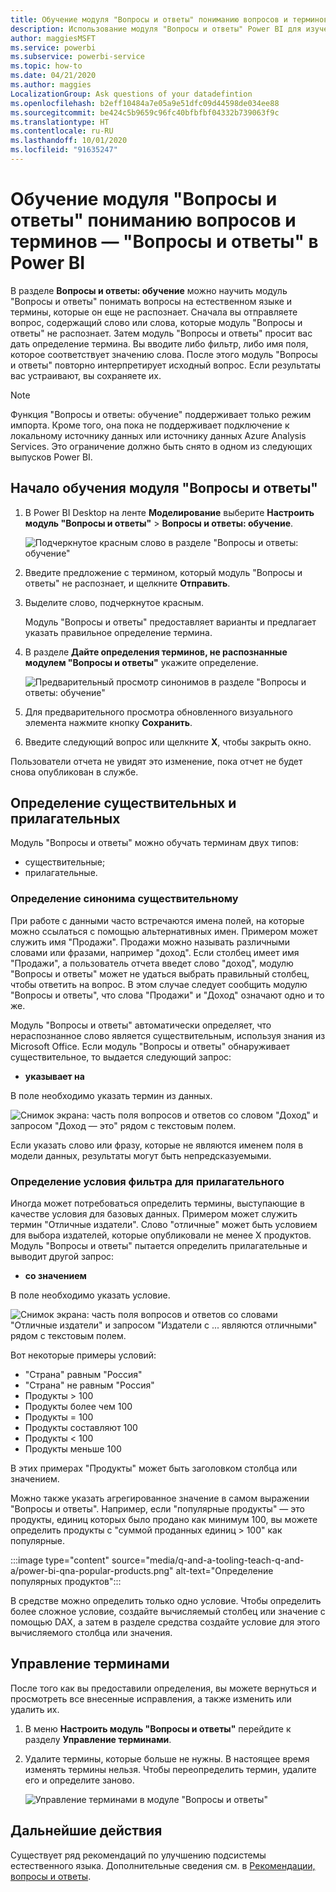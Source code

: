 ```yaml
---
title: Обучение модуля "Вопросы и ответы" пониманию вопросов и терминов — "Вопросы и ответы" в Power BI
description: Использование модуля "Вопросы и ответы" Power BI для изучения данных
author: maggiesMSFT
ms.service: powerbi
ms.subservice: powerbi-service
ms.topic: how-to
ms.date: 04/21/2020
ms.author: maggies
LocalizationGroup: Ask questions of your datadefintion
ms.openlocfilehash: b2eff10484a7e05a9e51dfc09d44598de034ee88
ms.sourcegitcommit: be424c5b9659c96fc40bfbfbf04332b739063f9c
ms.translationtype: HT
ms.contentlocale: ru-RU
ms.lasthandoff: 10/01/2020
ms.locfileid: "91635247"
---
```

# <a name="teach-qa-to-understand-questions-and-terms-in-power-bi-qa"></a>Обучение модуля "Вопросы и ответы" пониманию вопросов и терминов — "Вопросы и ответы" в Power BI

В разделе **Вопросы и ответы: обучение** можно научить модуль "Вопросы и ответы" понимать вопросы на естественном языке и термины, которые он еще не распознает. Сначала вы отправляете вопрос, содержащий слово или слова, которые модуль "Вопросы и ответы" не распознает. Затем модуль "Вопросы и ответы" просит вас дать определение термина. Вы вводите либо фильтр, либо имя поля, которое соответствует значению слова. После этого модуль "Вопросы и ответы" повторно интерпретирует исходный вопрос. Если результаты вас устраивают, вы сохраняете их.

> [!NOTE]
> Функция "Вопросы и ответы: обучение" поддерживает только режим импорта. Кроме того, она пока не поддерживает подключение к локальному источнику данных или источнику данных Azure Analysis Services. Это ограничение должно быть снято в одном из следующих выпусков Power BI.

## <a name="start-to-teach-qa"></a>Начало обучения модуля "Вопросы и ответы"

1. В Power BI Desktop на ленте **Моделирование** выберите **Настроить модуль "Вопросы и ответы"**  > **Вопросы и ответы: обучение**.

    ![Подчеркнутое красным слово в разделе "Вопросы и ответы: обучение"](media/q-and-a-tooling-teach-q-and-a/qna-tooling-teach-synonym-red.png)

2. Введите предложение с термином, который модуль "Вопросы и ответы" не распознает, и щелкните **Отправить**.

3. Выделите слово, подчеркнутое красным. 

    Модуль "Вопросы и ответы" предоставляет варианты и предлагает указать правильное определение термина. 
    
3. В разделе **Дайте определения терминов, не распознанные модулем "Вопросы и ответы"** укажите определение.

    ![Предварительный просмотр синонимов в разделе "Вопросы и ответы: обучение"](media/q-and-a-tooling-teach-q-and-a/qna-tooling-teach-fixpreview.png)

4. Для предварительного просмотра обновленного визуального элемента нажмите кнопку **Сохранить**.

5. Введите следующий вопрос или щелкните **X**, чтобы закрыть окно.

Пользователи отчета не увидят это изменение, пока отчет не будет снова опубликован в службе.

## <a name="define-nouns-and-adjectives"></a>Определение существительных и прилагательных

Модуль "Вопросы и ответы" можно обучать терминам двух типов:

- существительные;
- прилагательные.

### <a name="define-a-noun-synonym"></a>Определение синонима существительному

При работе с данными часто встречаются имена полей, на которые можно ссылаться с помощью альтернативных имен. Примером может служить имя "Продажи". Продажи можно называть различными словами или фразами, например "доход". Если столбец имеет имя "Продажи", а пользователь отчета введет слово "доход", модулю "Вопросы и ответы" может не удаться выбрать правильный столбец, чтобы ответить на вопрос. В этом случае следует сообщить модулю "Вопросы и ответы", что слова "Продажи" и "Доход" означают одно и то же.

Модуль "Вопросы и ответы" автоматически определяет, что нераспознанное слово является существительным, используя знания из Microsoft Office. Если модуль "Вопросы и ответы" обнаруживает существительное, то выдается следующий запрос:

- <your term> **указывает на** 

В поле необходимо указать термин из данных.

![Снимок экрана: часть поля вопросов и ответов со словом "Доход" и запросом "Доход — это" рядом с текстовым полем.](media/q-and-a-tooling-teach-q-and-a/qna-tooling-synonym-prompt.png)

Если указать слово или фразу, которые не являются именем поля в модели данных, результаты могут быть непредсказуемыми.

### <a name="define-an-adjective-filter-condition"></a>Определение условия фильтра для прилагательного

Иногда может потребоваться определить термины, выступающие в качестве условия для базовых данных. Примером может служить термин "Отличные издатели". Слово "отличные" может быть условием для выбора издателей, которые опубликовали не менее X продуктов. Модуль "Вопросы и ответы" пытается определить прилагательные и выводит другой запрос:

- <field name> **со значением**  

В поле необходимо указать условие.

![Снимок экрана: часть поля вопросов и ответов со словами "Отличные издатели" и запросом "Издатели с ... являются отличными" рядом с текстовым полем.](media/q-and-a-tooling-teach-q-and-a/qna-tooling-adjectives.png)

Вот некоторые примеры условий:

- "Страна" равным "Россия"
- "Страна" не равным "Россия"
- Продукты > 100
- Продукты более чем 100
- Продукты = 100
- Продукты составляют 100
- Продукты < 100
- Продукты меньше 100

В этих примерах "Продукты" может быть заголовком столбца или значением. 

Можно также указать агрегированное значение в самом выражении "Вопросы и ответы". Например, если "популярные продукты" — это продукты, единиц которых было продано как минимум 100, вы можете определить продукты с "суммой проданных единиц > 100" как популярные.  

:::image type="content" source="media/q-and-a-tooling-teach-q-and-a/power-bi-qna-popular-products.png" alt-text="Определение популярных продуктов":::

В средстве можно определить только одно условие. Чтобы определить более сложное условие, создайте вычисляемый столбец или значение с помощью DAX, а затем в разделе средства создайте условие для этого вычисляемого столбца или значения.

## <a name="manage-terms"></a>Управление терминами

После того как вы предоставили определения, вы можете вернуться и просмотреть все внесенные исправления, а также изменить или удалить их. 

1. В меню **Настроить модуль "Вопросы и ответы"** перейдите к разделу **Управление терминами**.

2. Удалите термины, которые больше не нужны. В настоящее время изменять термины нельзя. Чтобы переопределить термин, удалите его и определите заново.

    ![Управление терминами в модуле "Вопросы и ответы"](media/q-and-a-tooling-teach-q-and-a/qna-manage-terms.png)

## <a name="next-steps"></a>Дальнейшие действия

Существует ряд рекомендаций по улучшению подсистемы естественного языка. Дополнительные сведения см. в [Рекомендации, вопросы и ответы](q-and-a-best-practices.md).
